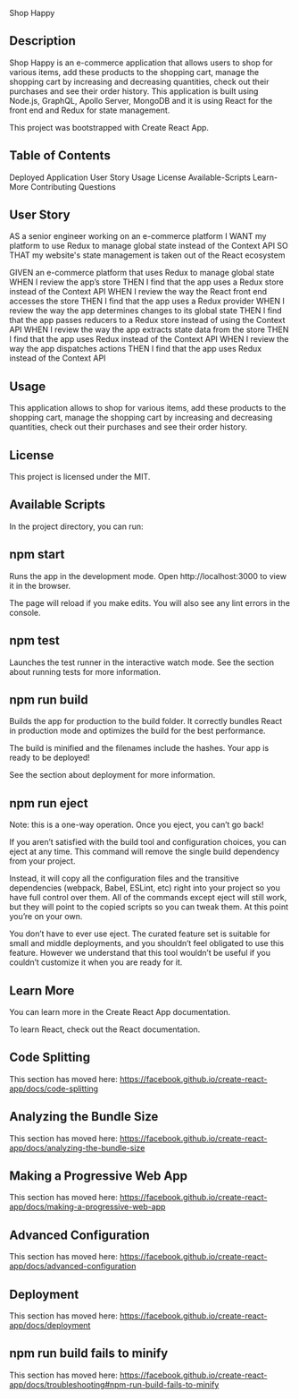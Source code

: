 Shop Happy

## Description
Shop Happy is an e-commerce application that allows users to shop for various items, add these products to the shopping cart, manage the shopping cart by increasing and decreasing quantities, check out their purchases and see their order history. This application is built using Node.js, GraphQL, Apollo Server, MongoDB and it is using React for the front end and Redux for state management.

This project was bootstrapped with Create React App.

## Table of Contents
Deployed Application
User Story
Usage
License
Available-Scripts
Learn-More
Contributing
Questions

## User Story
AS a senior engineer working on an e-commerce platform
I WANT my platform to use Redux to manage global state instead of the Context API
SO THAT my website's state management is taken out of the React ecosystem

GIVEN an e-commerce platform that uses Redux to manage global state
WHEN I review the app’s store
THEN I find that the app uses a Redux store instead of the Context API
WHEN I review the way the React front end accesses the store
THEN I find that the app uses a Redux provider
WHEN I review the way the app determines changes to its global state
THEN I find that the app passes reducers to a Redux store instead of using the Context API
WHEN I review the way the app extracts state data from the store
THEN I find that the app uses Redux instead of the Context API
WHEN I review the way the app dispatches actions
THEN I find that the app uses Redux instead of the Context API

## Usage
This application allows to shop for various items, add these products to the shopping cart, manage the shopping cart by increasing and decreasing quantities, check out their purchases and see their order history.

## License
This project is licensed under the MIT.

## Available Scripts
In the project directory, you can run:

## npm start
Runs the app in the development mode.
Open http://localhost:3000 to view it in the browser.

The page will reload if you make edits.
You will also see any lint errors in the console.

## npm test
Launches the test runner in the interactive watch mode.
See the section about running tests for more information.

## npm run build
Builds the app for production to the build folder.
It correctly bundles React in production mode and optimizes the build for the best performance.

The build is minified and the filenames include the hashes.
Your app is ready to be deployed!

See the section about deployment for more information.

## npm run eject
Note: this is a one-way operation. Once you eject, you can’t go back!

If you aren’t satisfied with the build tool and configuration choices, you can eject at any time. This command will remove the single build dependency from your project.

Instead, it will copy all the configuration files and the transitive dependencies (webpack, Babel, ESLint, etc) right into your project so you have full control over them. All of the commands except eject will still work, but they will point to the copied scripts so you can tweak them. At this point you’re on your own.

You don’t have to ever use eject. The curated feature set is suitable for small and middle deployments, and you shouldn’t feel obligated to use this feature. However we understand that this tool wouldn’t be useful if you couldn’t customize it when you are ready for it.

## Learn More
You can learn more in the Create React App documentation.

To learn React, check out the React documentation.

## Code Splitting
This section has moved here: https://facebook.github.io/create-react-app/docs/code-splitting

## Analyzing the Bundle Size
This section has moved here: https://facebook.github.io/create-react-app/docs/analyzing-the-bundle-size

## Making a Progressive Web App
This section has moved here: https://facebook.github.io/create-react-app/docs/making-a-progressive-web-app

## Advanced Configuration
This section has moved here: https://facebook.github.io/create-react-app/docs/advanced-configuration

## Deployment
This section has moved here: https://facebook.github.io/create-react-app/docs/deployment

## npm run build fails to minify
This section has moved here: https://facebook.github.io/create-react-app/docs/troubleshooting#npm-run-build-fails-to-minify
